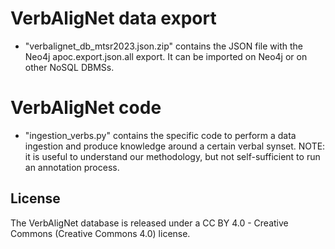 # VerbAligNet data export

  - "verbalignet_db_mtsr2023.json.zip" contains the JSON file with the Neo4j apoc.export.json.all export. It can be imported on Neo4j or on other NoSQL DBMSs.

# VerbAligNet code
  - "ingestion_verbs.py" contains the specific code to perform a data ingestion and produce knowledge around a certain verbal synset. NOTE: it is useful to understand our methodology, but not self-sufficient to run an annotation process.

## License
The VerbAligNet database is released under a  CC BY 4.0 - Creative Commons (Creative Commons 4.0) license.
